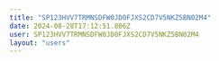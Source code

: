 ```yaml
---
title: "SP123HVV7TRMNSDFW0JD0FJXS2CD7V5NKZ5BN02M4"
date: 2024-08-28T17:12:51.806Z
user: SP123HVV7TRMNSDFW0JD0FJXS2CD7V5NKZ5BN02M4
layout: "users"
---
```

    